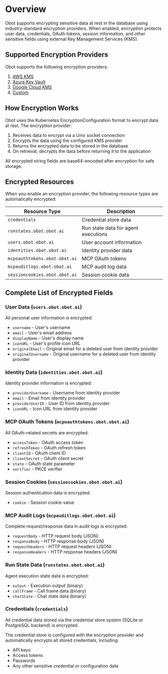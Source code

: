 # Overview

Obot supports encrypting sensitive data at rest in the database using industry-standard encryption providers. When enabled, encryption protects user data, credentials, OAuth tokens, session information, and other sensitive fields using external Key Management Services (KMS).

## Supported Encryption Providers

Obot supports the following encryption providers:

1. [AWS KMS](./aws-kms.md)
2. [Azure Key Vault](./azure-key-vault.md)
3. [Google Cloud KMS](./google-cloud-kms.md)
4. [Custom](./custom-provider.md)

## How Encryption Works

Obot uses the Kubernetes EncryptionConfiguration format to encrypt data at rest. The encryption provider:

1. Receives data to encrypt via a Unix socket connection
2. Encrypts the data using the configured KMS provider
3. Returns the encrypted data to be stored in the database
4. On retrieval, decrypts the data before returning it to the application

All encrypted string fields are base64-encoded after encryption for safe storage.

## Encrypted Resources

When you enable an encryption provider, the following resource types are automatically encrypted:

| Resource Type | Description |
|---------------|-------------|
| `credentials` | Credential store data |
| `runstates.obot.obot.ai` | Run state data for agent executions |
| `users.obot.obot.ai` | User account information |
| `identities.obot.obot.ai` | Identity provider data |
| `mcpoauthtokens.obot.obot.ai` | MCP OAuth tokens |
| `mcpauditlogs.obot.obot.ai` | MCP audit log data |
| `sessioncookies.obot.obot.ai` | Session cookie data |

## Complete List of Encrypted Fields

### User Data (`users.obot.obot.ai`)
All personal user information is encrypted:
- `username` - User's username
- `email` - User's email address
- `displayName` - User's display name
- `iconURL` - User's profile icon URL
- `originalEmail` - Original email for a deleted user from identity provider
- `originalUsername` - Original username for a deleted user from identity provider

### Identity Data (`identities.obot.obot.ai`)
Identity provider information is encrypted:
- `providerUsername` - Username from identity provider
- `email` - Email from identity provider
- `providerUserID` - User ID from identity provider
- `iconURL` - Icon URL from identity provider

### MCP OAuth Tokens (`mcpoauthtokens.obot.obot.ai`)
All OAuth-related secrets are encrypted:
- `accessToken` - OAuth access token
- `refreshToken` - OAuth refresh token
- `clientID` - OAuth client ID
- `clientSecret` - OAuth client secret
- `state` - OAuth state parameter
- `verifier` - PKCE verifier

### Session Cookies (`sessioncookies.obot.obot.ai`)
Session authentication data is encrypted:
- `cookie` - Session cookie value

### MCP Audit Logs (`mcpauditlogs.obot.obot.ai`)
Complete request/response data in audit logs is encrypted:
- `requestBody` - HTTP request body (JSON)
- `responseBody` - HTTP response body (JSON)
- `requestHeaders` - HTTP request headers (JSON)
- `responseHeaders` - HTTP response headers (JSON)

### Run State Data (`runstates.obot.obot.ai`)
Agent execution state data is encrypted:
- `output` - Execution output (binary)
- `callFrame` - Call frame data (binary)
- `chatState` - Chat state data (binary)

### Credentials (`credentials`)
All credential data stored via the credential store system (SQLite or PostgreSQL backend) is encrypted.

The credential store is configured with the encryption provider and automatically encrypts all stored credentials, including:
- API keys
- Access tokens
- Passwords
- Any other sensitive credential or configuration data

